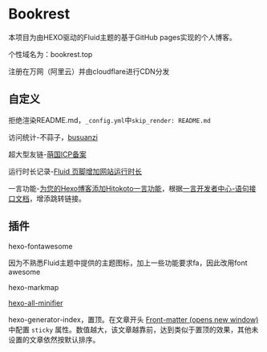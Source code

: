 # Bookrest

本项目为由HEXO驱动的Fluid主题的基于GitHub pages实现的个人博客。

个性域名为：bookrest.top

注册在万网（阿里云）并由cloudflare进行CDN分发

## 自定义

拒绝渲染README.md，`_config.yml`中`skip_render: README.md`

访问统计-不蒜子，[busuanzi](http://busuanzi.ibruce.info/)

超大型友链-[萌国ICP备案](https://icp.gov.moe)

运行时长记录-[Fluid 页脚增加网站运行时长](https://hexo.fluid-dev.com/posts/fluid-footer-custom/)

一言功能-[为您的Hexo博客添加Hitokoto一言功能](https://blog.bill.moe/add-hitokoto/)，根据[一言开发者中心-语句接口文档](https://pa-1251215871.cos-website.ap-chengdu.myqcloud.com/sentence/#%E8%AF%B7%E6%B1%82%E5%9C%B0%E5%9D%80)，增添跳转链接。

## 插件

hexo-fontawesome

因为不熟悉Fluid主题中提供的主题图标，加上一些功能要求fa，因此改用font awesome 

hexo-markmap

[hexo-all-minifier](https://github.com/chenzhutian/hexo-all-minifier)

hexo-generator-index，置顶。在文章开头 [Front-matter (opens new window)](https://hexo.io/zh-cn/docs/front-matter)中配置 `sticky` 属性。数值越大，该文章越靠前，达到类似于置顶的效果，其他未设置的文章依然按默认排序。